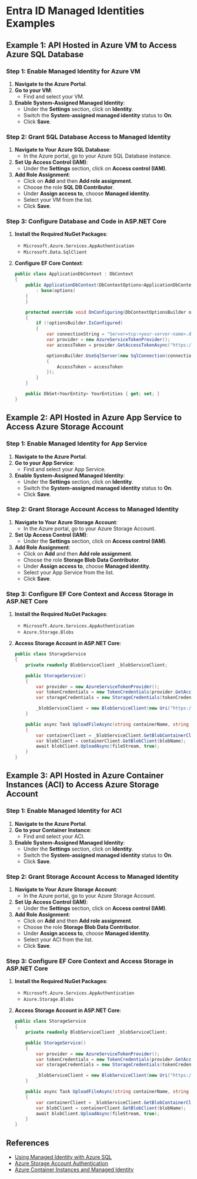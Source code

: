 # Entra ID Managed Identities Examples

## Example 1: API Hosted in Azure VM to Access Azure SQL Database

### Step 1: Enable Managed Identity for Azure VM

1. **Navigate to the Azure Portal**.
2. **Go to your VM**:
   - Find and select your VM.
3. **Enable System-Assigned Managed Identity**:
   - Under the **Settings** section, click on **Identity**.
   - Switch the **System-assigned managed identity** status to **On**.
   - Click **Save**.

### Step 2: Grant SQL Database Access to Managed Identity

1. **Navigate to Your Azure SQL Database**:
   - In the Azure portal, go to your Azure SQL Database instance.
2. **Set Up Access Control (IAM)**:
   - Under the **Settings** section, click on **Access control (IAM)**.
3. **Add Role Assignment**:
   - Click on **Add** and then **Add role assignment**.
   - Choose the role **SQL DB Contributor**.
   - Under **Assign access to**, choose **Managed identity**.
   - Select your VM from the list.
   - Click **Save**.

### Step 3: Configure Database and Code in ASP.NET Core

1. **Install the Required NuGet Packages**:
   - `Microsoft.Azure.Services.AppAuthentication`
   - `Microsoft.Data.SqlClient`
2. **Configure EF Core Context**:

   ```csharp
   public class ApplicationDbContext : DbContext
   {
       public ApplicationDbContext(DbContextOptions<ApplicationDbContext> options)
           : base(options)
       {
       }

       protected override void OnConfiguring(DbContextOptionsBuilder optionsBuilder)
       {
           if (!optionsBuilder.IsConfigured)
           {
               var connectionString = "Server=tcp:<your-server-name>.database.windows.net,1433;Initial Catalog=<your-database-name>;Encrypt=True;TrustServerCertificate=False;Connection Timeout=30;";
               var provider = new AzureServiceTokenProvider();
               var accessToken = provider.GetAccessTokenAsync("https://database.windows.net/").Result;

               optionsBuilder.UseSqlServer(new SqlConnection(connectionString)
               {
                   AccessToken = accessToken
               });
           }
       }

       public DbSet<YourEntity> YourEntities { get; set; }
   }
   ```

## Example 2: API Hosted in Azure App Service to Access Azure Storage Account

### Step 1: Enable Managed Identity for App Service

1. **Navigate to the Azure Portal**.
2. **Go to your App Service**:
   - Find and select your App Service.
3. **Enable System-Assigned Managed Identity**:
   - Under the **Settings** section, click on **Identity**.
   - Switch the **System-assigned managed identity** status to **On**.
   - Click **Save**.

### Step 2: Grant Storage Account Access to Managed Identity

1. **Navigate to Your Azure Storage Account**:
   - In the Azure portal, go to your Azure Storage Account.
2. **Set Up Access Control (IAM)**:
   - Under the **Settings** section, click on **Access control (IAM)**.
3. **Add Role Assignment**:
   - Click on **Add** and then **Add role assignment**.
   - Choose the role **Storage Blob Data Contributor**.
   - Under **Assign access to**, choose **Managed identity**.
   - Select your App Service from the list.
   - Click **Save**.

### Step 3: Configure EF Core Context and Access Storage in ASP.NET Core

1. **Install the Required NuGet Packages**:
   - `Microsoft.Azure.Services.AppAuthentication`
   - `Azure.Storage.Blobs`
2. **Access Storage Account in ASP.NET Core**:

   ```csharp
   public class StorageService
   {
       private readonly BlobServiceClient _blobServiceClient;

       public StorageService()
       {
           var provider = new AzureServiceTokenProvider();
           var tokenCredentials = new TokenCredentials(provider.GetAccessTokenAsync("https://storage.azure.com/").Result);
           var storageCredentials = new StorageCredentials(tokenCredentials.Token);

           _blobServiceClient = new BlobServiceClient(new Uri("https://<your-storage-account>.blob.core.windows.net"), storageCredentials);
       }

       public async Task UploadFileAsync(string containerName, string blobName, Stream fileStream)
       {
           var containerClient = _blobServiceClient.GetBlobContainerClient(containerName);
           var blobClient = containerClient.GetBlobClient(blobName);
           await blobClient.UploadAsync(fileStream, true);
       }
   }
   ```

## Example 3: API Hosted in Azure Container Instances (ACI) to Access Azure Storage Account

### Step 1: Enable Managed Identity for ACI

1. **Navigate to the Azure Portal**.
2. **Go to your Container Instance**:
   - Find and select your ACI.
3. **Enable System-Assigned Managed Identity**:
   - Under the **Settings** section, click on **Identity**.
   - Switch the **System-assigned managed identity** status to **On**.
   - Click **Save**.

### Step 2: Grant Storage Account Access to Managed Identity

1. **Navigate to Your Azure Storage Account**:
   - In the Azure portal, go to your Azure Storage Account.
2. **Set Up Access Control (IAM)**:
   - Under the **Settings** section, click on **Access control (IAM)**.
3. **Add Role Assignment**:
   - Click on **Add** and then **Add role assignment**.
   - Choose the role **Storage Blob Data Contributor**.
   - Under **Assign access to**, choose **Managed identity**.
   - Select your ACI from the list.
   - Click **Save**.

### Step 3: Configure EF Core Context and Access Storage in ASP.NET Core

1. **Install the Required NuGet Packages**:
   - `Microsoft.Azure.Services.AppAuthentication`
   - `Azure.Storage.Blobs`
2. **Access Storage Account in ASP.NET Core**:

   ```csharp
   public class StorageService
   {
       private readonly BlobServiceClient _blobServiceClient;

       public StorageService()
       {
           var provider = new AzureServiceTokenProvider();
           var tokenCredentials = new TokenCredentials(provider.GetAccessTokenAsync("https://storage.azure.com/").Result);
           var storageCredentials = new StorageCredentials(tokenCredentials.Token);

           _blobServiceClient = new BlobServiceClient(new Uri("https://<your-storage-account>.blob.core.windows.net"), storageCredentials);
       }

       public async Task UploadFileAsync(string containerName, string blobName, Stream fileStream)
       {
           var containerClient = _blobServiceClient.GetBlobContainerClient(containerName);
           var blobClient = containerClient.GetBlobClient(blobName);
           await blobClient.UploadAsync(fileStream, true);
       }
   }
   ```

## References

- [Using Managed Identity with Azure SQL](https://learn.microsoft.com/en-us/azure/active-directory/managed-identities-azure-resources/how-to-use-vm-token-sql-server)
- [Azure Storage Account Authentication](https://learn.microsoft.com/en-us/azure/storage/common/storage-auth-aad-msi)
- [Azure Container Instances and Managed Identity](https://learn.microsoft.com/en-us/azure/container-instances/container-instances-managed-identity)

